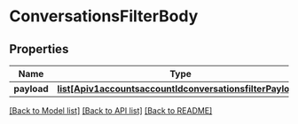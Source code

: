 # ConversationsFilterBody

## Properties
Name | Type | Description | Notes
------------ | ------------- | ------------- | -------------
**payload** | [**list[Apiv1accountsaccountIdconversationsfilterPayload]**](Apiv1accountsaccountIdconversationsfilterPayload.md) |  | [optional] 

[[Back to Model list]](../README.md#documentation-for-models) [[Back to API list]](../README.md#documentation-for-api-endpoints) [[Back to README]](../README.md)

